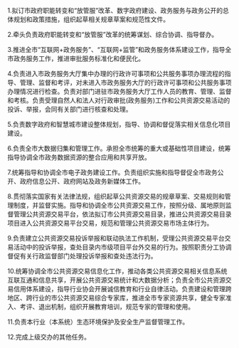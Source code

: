 1.拟订市政府职能转变和“放管服”改革、数字政府建设、政务服务与政务公开的总体规划和政策措施，组织起草相关规章草案和规范性文件。

2.牵头负责政府职能转变和“放管服”改革的统筹谋划、综合协调、指导督办。

3.推进全市“互联网+政务服务”、“互联网+监管”和政务服务体系建设工作，指导全市政务服务工作，推进审批服务标准化和便民化。

4.负责进入市政务服务大厅集中办理的行政许可事项和公共服务事项办理流程的指导、管理、监督和考评，对未进入市政务服务大厅的行政许可事项和公共服务事项办理情况进行检查。负责对部门进驻市政务服务大厅工作人员的教育、管理、监督和考核。负责受理自然人和法人对行政审批(政务服务)工作和公共资源交易活动的投诉、举报，会同有关部门进行核查和处理。

5.负责数字政府和智慧城市建设整体规划，指导、协调和督促落实相关信息化项目建设。

6.负责全市大数据归集和管理工作。承担全市统筹的重大或基础性项目建设，统筹指导协调全市政务数据资源的整合应用和共享开放。

7.统筹指导和协调全市电子政务建设工作。负责组织实施和指导督促全市政务公开、政府信息公开、政府网站及政务新媒体工作。

8.贯彻落实国家有关法律法规，组织起草公共资源交易的规章草案、交易规则和管理制度，并监督实施。指导和协调全市公共资源交易工作，按照分级、属地原则监督管理公共资源交易平台，依法拟订市公共资源交易目录，推进公共资源交易目录项目进入公共资源交易平台交易，规范和管理公共资源交易市场主体行为。

9.负责建立公共资源交易投诉举报和联动执法工作机制，受理公共资源交易平台交易活动中的投诉举报，查处目录内市级项目平台外交易的行为。按照职责分工协调督促有关行政监督部门处理投诉举报和查处违法行为。

10.统筹协调全市公共资源交易信息化工作，推动各类公共资源交易相关信息系统互联互通和信息共享，开展公共资源交易统计和大数据分析；负责全市公共资源交易信用体系建设，指导行业协会开展诚信教育和行业自律活动。负责建设和管理跨地区、跨行业的市公共资源交易综合专家库，推进全市专家资源共享，健全专家准入、考评、退出机制，组织开展教育培训，规范专家的管理和使用。

11.负责本行业（本系统）生态环境保护及安全生产监督管理工作。

12.完成上级交办的其他任务。